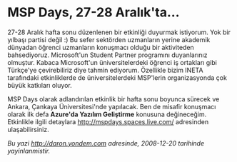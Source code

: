# MSP Days, 27-28 Aralık'ta...
27-28 Aralık hafta sonu düzenlenen bir etkinliği duyurmak istiyorum. Yok
bir yılbaşı partisi değil :) Bu sefer sektörden uzmanların yerine
akademik dünyadan öğrenci uzmanların konuşmacı olduğu bir aktiviteden
bahsediyoruz. Microsoft'un Student Partner programını duyanlarınız
olmuştur. Kabaca Microsoft'un üniversitelerdeki öğrenci iş ortakları
gibi Türkçe'ye çevirebiliriz diye tahmin ediyorum. Özellikle bizim INETA
tarafındaki etkinliklerde de üniversitelerdeki MSP'lerin organizasyonda
çok büyük katkıları oluyor.

MSP Days olarak adlandırılan etkinlik bir hafta sonu boyunca sürecek ve
Ankara, Çankaya Üniversitesi'nde yapılacak. Ben de misafir konuşmacı
olarak ilk defa **Azure'da Yazılım Geliştirme** konusuna değineceğim.
Etkinlikle ilgili detaylara <http://mspdays.spaces.live.com/> adresinden
ulaşabilirsiniz.



*Bu yazi http://daron.yondem.com adresinde, 2008-12-20 tarihinde yayinlanmistir.*
